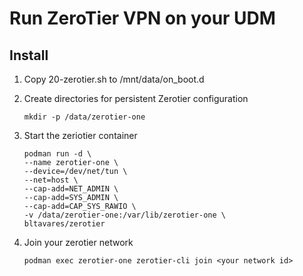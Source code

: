 # Run ZeroTier VPN on your UDM

## Install
1. Copy 20-zerotier.sh to /mnt/data/on_boot.d
2. Create directories for persistent Zerotier configuration

   ```
   mkdir -p /data/zerotier-one
   ```
3. Start the zeriotier container
   ```
   podman run -d \
   --name zerotier-one \
   --device=/dev/net/tun \
   --net=host \
   --cap-add=NET_ADMIN \
   --cap-add=SYS_ADMIN \
   --cap-add=CAP_SYS_RAWIO \
   -v /data/zerotier-one:/var/lib/zerotier-one \
   bltavares/zerotier
   ```
4. Join your zerotier network
   ```
   podman exec zerotier-one zerotier-cli join <your network id>
   ```
